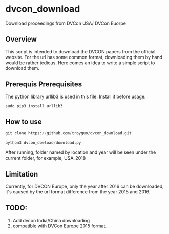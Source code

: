 # dvcon_download 
Download proceedings from DVCon USA/ DVCon Euorpe

## Overview 
This script is intended to download the DVCON papers from the official website. For the url has some common format, downloading them by hand would be rather tedious. Here comes an idea to write a simple script to download them.



## Prerequis Prerequisites

The python library urllib3 is used in this file. Install it before usage:

```
sudo pip3 install urllib3
```




## How to use 
```python
git clone https://github.com/troyguo/dvcon_download.git

python3 dvcon_dowload/download.py
```
After running, folder named by location and year will be seen under the current folder, for example, USA_2018


## Limitation 
Currently, for DVCON Europe, only the year after 2016 can be downloaded, it's caused by the url format difference from the year 2015 and 2016.



## TODO:

1. Add dvcon India/China downloading
2. compatible with DVCon Europe 2015 format.

